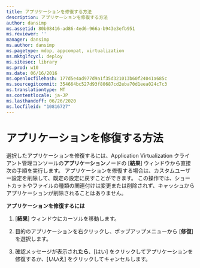 ```yaml
---
title: アプリケーションを修復する方法
description: アプリケーションを修復する方法
author: dansimp
ms.assetid: 80b08416-ad86-4ed6-966a-b943e3efb951
ms.reviewer: ''
manager: dansimp
ms.author: dansimp
ms.pagetype: mdop, appcompat, virtualization
ms.mktglfcycl: deploy
ms.sitesec: library
ms.prod: w10
ms.date: 06/16/2016
ms.openlocfilehash: 177d5e4ad977d9a1f35d321013b60f24041a685c
ms.sourcegitcommit: 354664bc527d93f80687cd2eba70d1eea024c7c3
ms.translationtype: MT
ms.contentlocale: ja-JP
ms.lasthandoff: 06/26/2020
ms.locfileid: "10816727"
---
```

# アプリケーションを修復する方法


選択したアプリケーションを修復するには、Application Virtualization クライアント管理コンソールの**アプリケーション**ノードの [**結果**] ウィンドウから直接次の手順を実行します。 アプリケーションを修復する場合は、カスタムユーザー設定を削除して、既定の設定に戻すことができます。 この操作では、ショートカットやファイルの種類の関連付けは変更または削除されず、キャッシュからアプリケーションが削除されることはありません。

**アプリケーションを修復するには**

1.  [**結果**] ウィンドウにカーソルを移動します。

2.  目的のアプリケーションを右クリックし、ポップアップメニューから [**修復**] を選択します。

3.  確認メッセージが表示され**たら**、[はい] をクリックしてアプリケーションを修復するか、[**いいえ**] をクリックしてキャンセルします。

 

 





